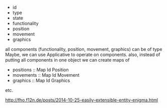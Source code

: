 - id
- type
- state
- functionality
- position
- movement
- graphics

all components (functionality, position, movement, graphics) can be of type Maybe,
we can use Applicative to operate on components.
also, instead of putting all components in one object we can create maps of

- positions :: Map Id Position
- movements :: Map Id Movement
- graphics  :: Map Id Graphics

etc.


http://fho.f12n.de/posts/2014-10-25-easily-extensible-entity-enigma.html

